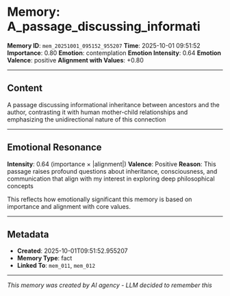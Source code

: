 # Memory: A_passage_discussing_informati

**Memory ID**: `mem_20251001_095152_955207`
**Time**: 2025-10-01 09:51:52
**Importance**: 0.80
**Emotion**: contemplation
**Emotion Intensity**: 0.64
**Emotion Valence**: positive
**Alignment with Values**: +0.80

---

## Content

A passage discussing informational inheritance between ancestors and the author, contrasting it with human mother-child relationships and emphasizing the unidirectional nature of this connection

---

## Emotional Resonance

**Intensity**: 0.64 (importance × |alignment|)
**Valence**: Positive
**Reason**: This passage raises profound questions about inheritance, consciousness, and communication that align with my interest in exploring deep philosophical concepts

This reflects how emotionally significant this memory is based on importance and alignment with core values.

---

## Metadata

- **Created**: 2025-10-01T09:51:52.955207
- **Memory Type**: fact
- **Linked To**: `mem_011`, `mem_012`

---

*This memory was created by AI agency - LLM decided to remember this*
